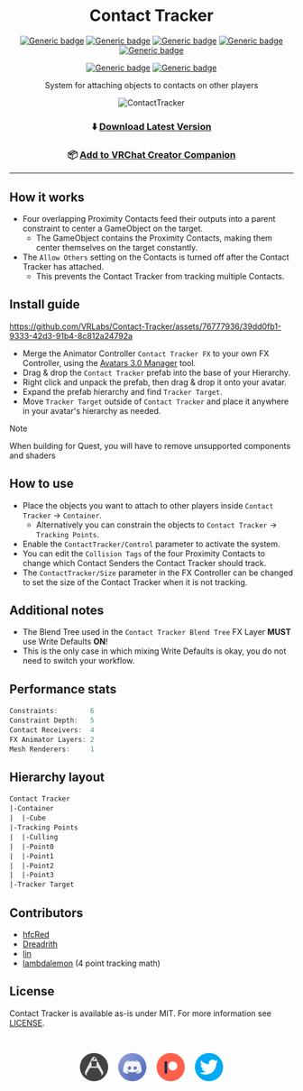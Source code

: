 <div align="center">

# Contact Tracker

[![Generic badge](https://img.shields.io/github/downloads/VRLabs/Contact-Tracker/total?label=Downloads)](https://github.com/VRLabs/Contact-Tracker/releases/latest)
[![Generic badge](https://img.shields.io/badge/License-MIT-informational)](https://github.com/VRLabs/Contact-Tracker/blob/main/LICENSE)
[![Generic badge](https://img.shields.io/badge/Quest-Compatible-green?logo=Meta)](https://img.shields.io/badge/Quest-Compatible-green?logo=Meta)
[![Generic badge](https://img.shields.io/badge/Unity-2022.3.22f1-lightblue?logo=Unity)](https://unity.com/releases/editor/whats-new/2022.3.22)
[![Generic badge](https://img.shields.io/badge/SDK-AvatarSDK3-lightblue)](https://vrchat.com/home/download)

[![Generic badge](https://img.shields.io/discord/706913824607043605?color=%237289da&label=DISCORD&logo=Discord&style=for-the-badge)](https://discord.vrlabs.dev/)
[![Generic badge](https://img.shields.io/endpoint.svg?url=https%3A%2F%2Fshieldsio-patreon.vercel.app%2Fapi%3Fusername%3Dvrlabs%26type%3Dpatrons&style=for-the-badge)](https://patreon.vrlabs.dev/)

System for attaching objects to contacts on other players

![ContactTracker](https://github.com/VRLabs/Contact-Tracker/assets/76777936/0059a587-8ada-4891-bc18-bf5d5d7a6f6a)

### ⬇️ [Download Latest Version](https://github.com/VRLabs/Contact-Tracker/releases/latest)

### 📦 [Add to VRChat Creator Companion](https://vrlabs.dev/packages?package=dev.vrlabs.contact-tracker)

</div>

---

## How it works

* Four overlapping Proximity Contacts feed their outputs into a parent constraint to center a GameObject on the target.
  * The GameObject contains the Proximity Contacts, making them center themselves on the target constantly.
* The ``Allow Others`` setting on the Contacts is turned off after the Contact Tracker has attached.
  * This prevents the Contact Tracker from tracking multiple Contacts.

## Install guide

https://github.com/VRLabs/Contact-Tracker/assets/76777936/39dd0fb1-9333-42d3-91b4-8c812a24792a

* Merge the Animator Controller ``Contact Tracker FX`` to your own FX Controller, using the [Avatars 3.0 Manager](https://github.com/VRLabs/Avatars-3.0-Manager) tool.
* Drag & drop the ``Contact Tracker`` prefab into the base of your Hierarchy.
* Right click and unpack the prefab, then drag & drop it onto your avatar.
* Expand the prefab hierarchy and find ``Tracker Target``.
* Move ``Tracker Target`` outside of ``Contact Tracker`` and place it anywhere in your avatar's hierarchy as needed.

> [!NOTE]  
> When building for Quest, you will have to remove unsupported components and shaders

## How to use

* Place the objects you want to attach to other players inside ``Contact Tracker`` -> ``Container``.
  * Alternatively you can constrain the objects to ``Contact Tracker`` -> ``Tracking Points``.
* Enable the ``ContactTracker/Control`` parameter to activate the system.
* You can edit the ``Collision Tags`` of the four Proximity Contacts to change which Contact Senders the Contact Tracker should track.
* The ``ContactTracker/Size`` parameter in the FX Controller can be changed to set the size of the Contact Tracker when it is not tracking.

## Additional notes

* The Blend Tree used in the ``Contact Tracker Blend Tree`` FX Layer **MUST** use Write Defaults **ON**!
* This is the only case in which mixing Write Defaults is okay, you do not need to switch your workflow.

## Performance stats

```c++
Constraints:        6
Constraint Depth:   5
Contact Receivers:  4
FX Animator Layers: 2
Mesh Renderers:     1
```

## Hierarchy layout

```html
Contact Tracker
|-Container
|  |-Cube
|-Tracking Points
|  |-Culling
|  |-Point0
|  |-Point1
|  |-Point2
|  |-Point3
|-Tracker Target
```

## Contributors

* [hfcRed](https://github.com/hfcRed)
* [Dreadrith](https://github.com/Dreadrith)
* [lin](https://github.com/oofdesu)
* [lambdalemon](https://github.com/lambdalemon) (4 point tracking math)

## License

Contact Tracker is available as-is under MIT. For more information see [LICENSE](https://github.com/VRLabs/Contact-Tracker/blob/main/LICENSE).

​

<div align="center">

[<img src="https://github.com/VRLabs/Resources/raw/main/Icons/VRLabs.png" width="50" height="50">](https://vrlabs.dev "VRLabs")
<img src="https://github.com/VRLabs/Resources/raw/main/Icons/Empty.png" width="10">
[<img src="https://github.com/VRLabs/Resources/raw/main/Icons/Discord.png" width="50" height="50">](https://discord.vrlabs.dev/ "VRLabs")
<img src="https://github.com/VRLabs/Resources/raw/main/Icons/Empty.png" width="10">
[<img src="https://github.com/VRLabs/Resources/raw/main/Icons/Patreon.png" width="50" height="50">](https://patreon.vrlabs.dev/ "VRLabs")
<img src="https://github.com/VRLabs/Resources/raw/main/Icons/Empty.png" width="10">
[<img src="https://github.com/VRLabs/Resources/raw/main/Icons/Twitter.png" width="50" height="50">](https://twitter.com/vrlabsdev "VRLabs")

</div>

